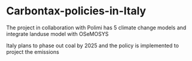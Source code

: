 # Carbontax-policies-in-Italy
The project in collaboration with Polimi has 5 climate change models and integrate landuse model with OSeMOSYS

Italy plans to phase out coal by 2025 and the policy is implemented to project the emissions
